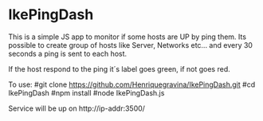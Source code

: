 # IkePingDash

This is a simple JS app to monitor if some hosts are UP by ping them.
Its possible to create group of hosts like Server, Networks etc... and
every 30 seconds a ping is sent to each host.

If the host respond to the ping it´s label goes green, if not goes red.

To use:
#git clone https://github.com/Henriquegravina/IkePingDash.git
#cd IkePingDash
#npm install
#node IkePingDash.js

Service will be up on http://ip-addr:3500/